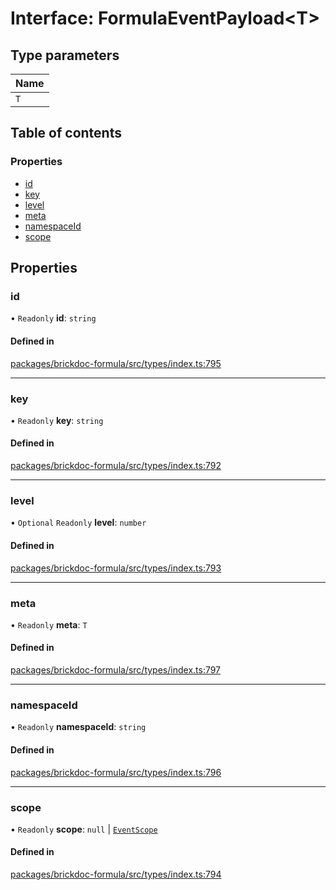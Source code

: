# Interface: FormulaEventPayload<T\>

## Type parameters

| Name |
| :--- |
| `T`  |

## Table of contents

### Properties

- [id](FormulaEventPayload.md#id)
- [key](FormulaEventPayload.md#key)
- [level](FormulaEventPayload.md#level)
- [meta](FormulaEventPayload.md#meta)
- [namespaceId](FormulaEventPayload.md#namespaceid)
- [scope](FormulaEventPayload.md#scope)

## Properties

### <a id="id" name="id"></a> id

• `Readonly` **id**: `string`

#### Defined in

[packages/brickdoc-formula/src/types/index.ts:795](https://github.com/mashcard/mashcard/blob/main/packages/brickdoc-formula/src/types/index.ts#L795)

---

### <a id="key" name="key"></a> key

• `Readonly` **key**: `string`

#### Defined in

[packages/brickdoc-formula/src/types/index.ts:792](https://github.com/mashcard/mashcard/blob/main/packages/brickdoc-formula/src/types/index.ts#L792)

---

### <a id="level" name="level"></a> level

• `Optional` `Readonly` **level**: `number`

#### Defined in

[packages/brickdoc-formula/src/types/index.ts:793](https://github.com/mashcard/mashcard/blob/main/packages/brickdoc-formula/src/types/index.ts#L793)

---

### <a id="meta" name="meta"></a> meta

• `Readonly` **meta**: `T`

#### Defined in

[packages/brickdoc-formula/src/types/index.ts:797](https://github.com/mashcard/mashcard/blob/main/packages/brickdoc-formula/src/types/index.ts#L797)

---

### <a id="namespaceid" name="namespaceid"></a> namespaceId

• `Readonly` **namespaceId**: `string`

#### Defined in

[packages/brickdoc-formula/src/types/index.ts:796](https://github.com/mashcard/mashcard/blob/main/packages/brickdoc-formula/src/types/index.ts#L796)

---

### <a id="scope" name="scope"></a> scope

• `Readonly` **scope**: `null` \| [`EventScope`](EventScope.md)

#### Defined in

[packages/brickdoc-formula/src/types/index.ts:794](https://github.com/mashcard/mashcard/blob/main/packages/brickdoc-formula/src/types/index.ts#L794)
